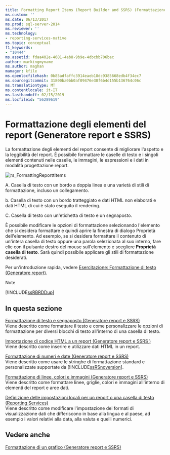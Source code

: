 ```yaml
---
title: Formatting Report Items (Report Builder and SSRS) (Formattazione degli elementi del report (Generatore report e SSRS)) | Microsoft Docs
ms.custom: ''
ms.date: 06/13/2017
ms.prod: sql-server-2014
ms.reviewer: ''
ms.technology:
- reporting-services-native
ms.topic: conceptual
f1_keywords:
- "10444"
ms.assetid: fdaa402e-4681-4ab8-9b9e-4dbcbb706bac
author: markingmyname
ms.author: maghan
manager: kfile
ms.openlocfilehash: 0b85adfaffc3914eaeb18dc9385668edb4f34ec7
ms.sourcegitcommit: 31800ba0bb0af09476e38f6b4d155b136764c06c
ms.translationtype: MT
ms.contentlocale: it-IT
ms.lasthandoff: 02/15/2019
ms.locfileid: "56289619"
---
```

# <a name="formatting-report-items-report-builder-and-ssrs"></a>Formattazione degli elementi del report (Generatore report e SSRS)
  La formattazione degli elementi del report consente di migliorare l'aspetto e la leggibilità del report. È possibile formattare le caselle di testo e i singoli elementi contenuti nelle caselle, le immagini, le espressioni e i dati in modalità progettazione report.  
  
 ![rs_FormattingReporttItems](../media/rs-formattingreporttitems.gif "rs_FormattingReporttItems")  
  
 A. Casella di testo con un bordo a doppia linea e una varietà di stili di formattazione, incluso un collegamento.  
  
 b. Casella di testo con un bordo tratteggiato e dati HTML non elaborati e dati HTML di cui è stato eseguito il rendering.  
  
 C. Casella di testo con un'etichetta di testo e un segnaposto.  
  
 È possibile modificare le opzioni di formattazione selezionando l'elemento che si desidera formattare e quindi aprire la finestra di dialogo Proprietà dell'elemento. Ad esempio, se si desidera formattare il contenuto di un'intera casella di testo oppure una parola selezionata al suo interno, fare clic con il pulsante destro del mouse sull'elemento e scegliere **Proprietà casella di testo**. Sarà quindi possibile applicare gli stili di formattazione desiderati.  
  
 Per un'introduzione rapida, vedere [Esercitazione: Formattazione di testo &#40;Generatore report&#41;](../tutorial-format-text-report-builder.md).  
  
> [!NOTE]  
>  [!INCLUDE[ssRBRDDup](../../includes/ssrbrddup-md.md)]  
  
## <a name="in-this-section"></a>In questa sezione  
 [Formattazione di testo e segnaposto &#40;Generatore report e SSRS&#41;](formatting-text-and-placeholders-report-builder-and-ssrs.md)  
 Viene descritto come formattare il testo e come personalizzare le opzioni di formattazione per diversi blocchi di testo all'interno di una casella di testo.  
  
 [Importazione di codice HTML a un report &#40;Generatore report e SSRS &#41;](importing-html-into-a-report-report-builder-and-ssrs.md)  
 Viene descritto come inserire e utilizzare dati HTML in un report.  
  
 [Formattazione di numeri e date &#40;Generatore report e SSRS&#41;](formatting-numbers-and-dates-report-builder-and-ssrs.md)  
 Viene descritto come usare le stringhe di formattazione standard e personalizzate supportate da [!INCLUDE[ssRSnoversion](../../includes/ssrsnoversion-md.md)].  
  
 [Formattazione di linee, colori e immagini &#40;Generatore report e SSRS&#41;](images-report-builder-and-ssrs.md)  
 Viene descritto come formattare linee, griglie, colori e immagini all'interno di elementi del report e aree dati.  
  
 [Definizione delle impostazioni locali per un report o una casella di testo &#40;Reporting Services&#41;](set-the-locale-for-a-report-or-text-box-reporting-services.md)  
 Viene descritto come modificare l'impostazione dei formati di visualizzazione dati che differiscono in base alla lingua e al paese, ad esempio i valori relativi alla data, alla valuta e quelli numerici.  
  
## <a name="see-also"></a>Vedere anche  
 [Formattazione di un grafico &#40;Generatore report e SSRS&#41;](formatting-a-chart-report-builder-and-ssrs.md)  
  
  
